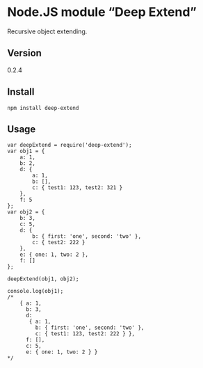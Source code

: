 Node.JS module “Deep Extend”
============================

Recursive object extending.

Version
-----
0.2.4

Install
-----

    npm install deep-extend

Usage
-----

    var deepExtend = require('deep-extend');
    var obj1 = {
        a: 1,
        b: 2,
        d: {
            a: 1,
            b: [],
            c: { test1: 123, test2: 321 }
        },
        f: 5
    };
    var obj2 = {
        b: 3,
        c: 5,
        d: {
            b: { first: 'one', second: 'two' },
            c: { test2: 222 }
        },
        e: { one: 1, two: 2 },
        f: []
    };

    deepExtend(obj1, obj2);

    console.log(obj1);
    /*
        { a: 1,
          b: 3,
          d:
           { a: 1,
             b: { first: 'one', second: 'two' },
             c: { test1: 123, test2: 222 } },
          f: [],
          c: 5,
          e: { one: 1, two: 2 } }
    */
